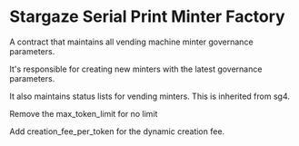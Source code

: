 # Stargaze Serial Print Minter Factory

A contract that maintains all vending machine minter governance parameters.

It's responsible for creating new minters with the latest governance parameters.

It also maintains status lists for vending minters. This is inherited from sg4.

Remove the max_token_limit for no limit

Add creation_fee_per_token for the dynamic creation fee.
